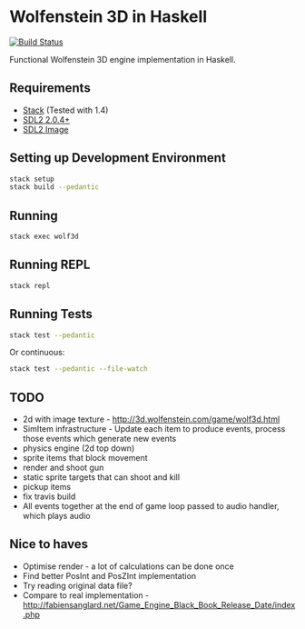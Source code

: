 # Wolfenstein 3D in Haskell

[![Build Status](https://travis-ci.org/danielholmes/wolf3d-haskell.svg?branch=master)](https://travis-ci.org/danielholmes/wolf3d-haskell)

Functional Wolfenstein 3D engine implementation in Haskell.


## Requirements

 - [Stack](https://www.haskellstack.org) (Tested with 1.4)
 - [SDL2 2.0.4+](https://www.libsdl.org/)
 - [SDL2 Image](https://www.libsdl.org/projects/SDL_image/)


## Setting up Development Environment

```bash
stack setup
stack build --pedantic
```


## Running

```bash
stack exec wolf3d
```


## Running REPL

```bash
stack repl
```


## Running Tests

```bash
stack test --pedantic
```

Or continuous:

```bash
stack test --pedantic --file-watch
```


## TODO

 - 2d with image texture - http://3d.wolfenstein.com/game/wolf3d.html
 - SimItem infrastructure - Update each item to produce events, process those events which generate new events
 - physics engine (2d top down)
 - sprite items that block movement
 - render and shoot gun
 - static sprite targets that can shoot and kill
 - pickup items
 - fix travis build
 - All events together at the end of game loop passed to audio handler, which plays audio


## Nice to haves

 - Optimise render - a lot of calculations can be done once
 - Find better PosInt and PosZInt implementation
 - Try reading original data file?
 - Compare to real implementation - http://fabiensanglard.net/Game_Engine_Black_Book_Release_Date/index.php
 